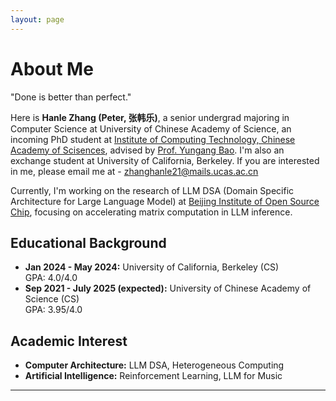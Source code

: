 ```yaml
---
layout: page
---
```


# About Me

"Done is better than perfect."

Here is **Hanle Zhang (Peter, 张韩乐)**, a senior undergrad majoring in Computer Science at University of Chinese Academy of Science, an incoming PhD student at [Institute of Computing Technology, Chinese Academy of Scisences](http://english.ict.cas.cn/), advised by [Prof. Yungang Bao](http://english.ict.cas.cn/people/scien/bln/202303/t20230321_328543.html). I'm also an exchange student at University of California, Berkeley. If you are interested in me, please email me at - <zhanghanle21@mails.ucas.ac.cn>

Currently, I'm working on the research of LLM DSA (Domain Specific Architecture for Large Language Model) at [Beijing Institute of Open Source Chip](https://www.bosc.ac.cn/), focusing on accelerating matrix computation in LLM inference.

## Educational Background

- **Jan 2024 - May 2024:** University of California, Berkeley (CS)  <br />GPA: 4.0/4.0
- **Sep 2021 - July 2025 (expected):** University of Chinese Academy of Science (CS)  <br />GPA: 3.95/4.0

## Academic Interest

- **Computer Architecture:** LLM DSA, Heterogeneous Computing
- **Artificial Intelligence:** Reinforcement Learning, LLM for Music

---



